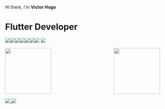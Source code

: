  
Hi there, i'm **Victor Hugo**

# Flutter Developer

 
<img src="https://img.icons8.com/?size=50&id=NfbyHexzVEDk&format=png&color=000000"/><img src="https://img.icons8.com/?size=50&id=l75OEUJkPAk4&format=png&color=000000"/><img src="https://img.icons8.com/color/50/000000/flutter.png"/><img src="https://img.icons8.com/color/50/000000/dart.png"/><img src="https://img.icons8.com/color/50/000000/linux--v1.png"/><img src="https://img.icons8.com/plasticine/50/000000/bash.png"/><img src="https://img.icons8.com/?size=50&id=cdYUlRaag9G9&format=png&color=000000"/>
<img src="https://img.icons8.com/?size=50&id=62452&format=png&color=000000"/>








<img height="150px" src="https://github-readme-stats.vercel.app/api?username=wdvictor&count_private=true&show_icons=true&theme=synthwave"><img align="right" height="150px" src="https://github-readme-stats.vercel.app/api/top-langs/?username=wdvictor&langs_count=10&hide=vhdl,tcl,batchfile,pascal,swift,kotlin,objective-c,purebasic&count_private=true&layout=compact&theme=synthwave">

<a href="https://www.instagram.com/victorhp.a/">
<img src="https://img.icons8.com/office/50/000000/instagram-new.png"/>
</a>
<a href="https://www.linkedin.com/in/wdvictor/"><img src="https://img.icons8.com/color/48/000000/linkedin-circled--v4.png"/></a>
